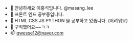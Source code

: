 - 👋 안녕하세요 이홍석입니다. @masang_lee
- 👀 프론트 엔드 공부중입니다. 
- 🌱 HTML CSS JS PYTHON 을 공부하고 있습니다. (어려워요)
- 💞️ 구직했어요~~ㅋㅋ
- 📫 qwesse12@naver.com
<!---
Masanglee/Masanglee is a ✨ special ✨ repository because its `README.md` (this file) appears on your GitHub profile.
You can click the Preview link to take a look at your changes.
--->
